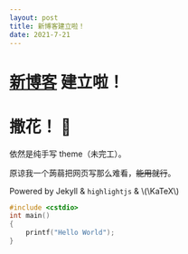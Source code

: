 ```yaml
---
layout: post
title: 新博客建立啦！
date: 2021-7-21
---
```


# [新博客](//earthmessenger.github.io) 建立啦！
# 撒花！ 🎉

依然是纯手写 theme（未完工）。

原谅我一个蒟蒻把网页写那么难看，~~能用就行~~。

Powered by Jekyll & `highlightjs` & \\(\KaTeX\\)

```cpp
#include <cstdio>
int main()
{
    printf("Hello World");
}
```

